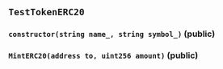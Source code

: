 ## `TestTokenERC20`






### `constructor(string name_, string symbol_)` (public)





### `MintERC20(address to, uint256 amount)` (public)






